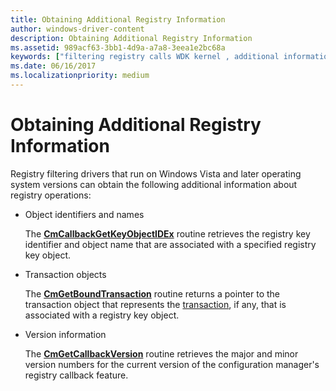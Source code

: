 ```yaml
---
title: Obtaining Additional Registry Information
author: windows-driver-content
description: Obtaining Additional Registry Information
ms.assetid: 989acf63-3bb1-4d9a-a7a8-3eea1e2bc68a
keywords: ["filtering registry calls WDK kernel , additional information to obtain", "registry filtering drivers WDK kernel , additional information to obtain"]
ms.date: 06/16/2017
ms.localizationpriority: medium
---
```


# Obtaining Additional Registry Information


Registry filtering drivers that run on Windows Vista and later operating system versions can obtain the following additional information about registry operations:

-   Object identifiers and names

    The [**CmCallbackGetKeyObjectIDEx**](https://msdn.microsoft.com/library/windows/hardware/jj215789) routine retrieves the registry key identifier and object name that are associated with a specified registry key object.

-   Transaction objects

    The [**CmGetBoundTransaction**](https://msdn.microsoft.com/library/windows/hardware/ff541905) routine returns a pointer to the transaction object that represents the [transaction](using-kernel-transaction-manager.md), if any, that is associated with a registry key object.

-   Version information

    The [**CmGetCallbackVersion**](https://msdn.microsoft.com/library/windows/hardware/ff541912) routine retrieves the major and minor version numbers for the current version of the configuration manager's registry callback feature.

 

 




